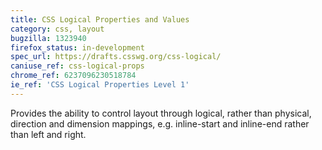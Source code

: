 ```yaml
---
title: CSS Logical Properties and Values
category: css, layout
bugzilla: 1323940
firefox_status: in-development
spec_url: https://drafts.csswg.org/css-logical/
caniuse_ref: css-logical-props
chrome_ref: 6237096230518784
ie_ref: 'CSS Logical Properties Level 1'
---
```


Provides the ability to control layout through logical, rather than physical, direction and dimension mappings, e.g. inline-start and inline-end rather than left and right.
